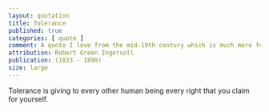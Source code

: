```yaml
---
layout: quotation
title: Tolerance
published: true
categories: [ quote ]
comment: A quote I love from the mid-19th century which is much more forward thinking than many people in the 21st.
attribution: Robert Green Ingersoll
publication: (1833 - 1899)
size: large
---
```


Tolerance is giving to every other human being every right that you claim for yourself.
